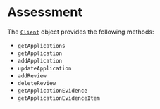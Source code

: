 # Assessment 

The [`Client`](methods.md) object provides the following methods:

* `getApplications`
* `getApplication`
* `addApplication`
* `updateApplication`
* `addReview`
* `deleteReview`
* `getApplicationEvidence`
* `getApplicationEvidenceItem`
